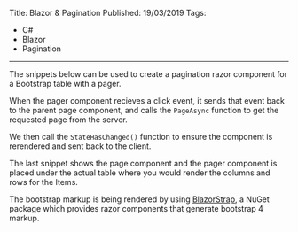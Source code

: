 Title: Blazor & Pagination
Published: 19/03/2019
Tags:
  - C#
  - Blazor
  - Pagination
---

The snippets below can be used to create a pagination razor component for a Bootstrap table with a pager.

When the pager component recieves a click event, it sends that event back to the parent page component, and calls the `PageAsync` function to get the requested page from the server.

We then call the `StateHasChanged()` function to ensure the component is rerendered and sent back to the client.

The last snippet shows the page component and the pager component is placed under the actual table where you would render the columns and rows for the Items.

The bootstrap markup is being rendered by using [BlazorStrap](https://github.com/chanan/BlazorStrap), a NuGet package which provides razor components that generate bootstrap 4 markup.

<script src="https://gist.github.com/pjmagee/69b10e448baa276486aa1641bd395be8.js"></script>